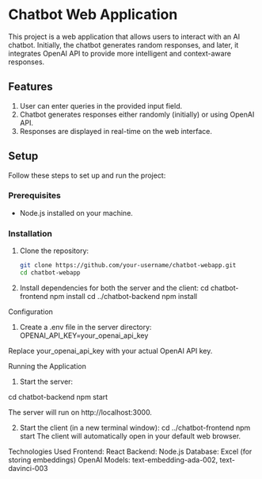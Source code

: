 # Chatbot Web Application

This project is a web application that allows users to interact with an AI chatbot. Initially, the chatbot generates random responses, and later, it integrates OpenAI API to provide more intelligent and context-aware responses.

## Features

1. User can enter queries in the provided input field.
2. Chatbot generates responses either randomly (initially) or using OpenAI API.
3. Responses are displayed in real-time on the web interface.

## Setup

Follow these steps to set up and run the project:

### Prerequisites

- Node.js installed on your machine.

### Installation

1. Clone the repository:

   ```bash
   git clone https://github.com/your-username/chatbot-webapp.git
   cd chatbot-webapp

2. Install dependencies for both the server and the client:
cd chatbot-frontend
npm install
cd ../chatbot-backend
npm install

Configuration
1. Create a .env file in the server directory:
OPENAI_API_KEY=your_openai_api_key

Replace your_openai_api_key with your actual OpenAI API key.

Running the Application
1. Start the server:

cd chatbot-backend
npm start

The server will run on http://localhost:3000.

2. Start the client (in a new terminal window):
cd ../chatbot-frontend
npm start
The client will automatically open in your default web browser.

Technologies Used
Frontend: React
Backend: Node.js
Database: Excel (for storing embeddings)
OpenAI Models: text-embedding-ada-002, text-davinci-003

